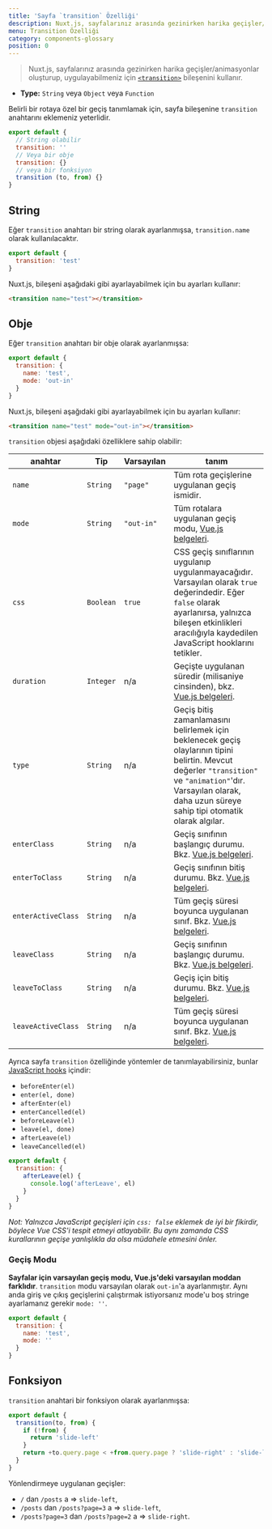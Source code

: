 ```yaml
---
title: 'Sayfa `transition` Özelliği'
description: Nuxt.js, sayfalarınız arasında gezinirken harika geçişler/animasyonlar oluşturup, uygulayabilmeniz için `<transition>` bileşenini kullanır.
menu: Transition Özelliği
category: components-glossary
position: 0
---
```


> Nuxt.js, sayfalarınız arasında gezinirken harika geçişler/animasyonlar oluşturup, uygulayabilmeniz için [`<transition>`](https://vuejs.org/v2/guide/transitions.html#Transitioning-Single-Elements-Components) bileşenini kullanır.

- **Type:** `String` veya `Object` veya `Function`

Belirli bir rotaya özel bir geçiş tanımlamak için, sayfa bileşenine `transition` anahtarını eklemeniz yeterlidir.

```js
export default {
  // String olabilir
  transition: ''
  // Veya bir obje
  transition: {}
  // veya bir fonksiyon
  transition (to, from) {}
}
```

## String

Eğer `transition` anahtarı bir string olarak ayarlanmışsa, `transition.name` olarak kullanılacaktır.

```js
export default {
  transition: 'test'
}
```

Nuxt.js, bileşeni aşağıdaki gibi ayarlayabilmek için bu ayarları kullanır:

```html
<transition name="test"></transition>
```

## Obje

Eğer `transition` anahtarı bir obje olarak ayarlanmışsa:

```js
export default {
  transition: {
    name: 'test',
    mode: 'out-in'
  }
}
```

Nuxt.js, bileşeni aşağıdaki gibi ayarlayabilmek için bu ayarları kullanır:

```html
<transition name="test" mode="out-in"></transition>
```

`transition` objesi aşağıdaki özelliklere sahip olabilir:

| anahtar            | Tip       | Varsayılan | tanım                                                                                                                                                                                                                |
| ------------------ | --------- | ---------- | -------------------------------------------------------------------------------------------------------------------------------------------------------------------------------------------------------------------- |
| `name`             | `String`  | `"page"`   | Tüm rota geçişlerine uygulanan geçiş ismidir.                                                                                                                                                                        |
| `mode`             | `String`  | `"out-in"` | Tüm rotalara uygulanan geçiş modu, [Vue.js belgeleri](https://vuejs.org/v2/guide/transitions.html#Transition-Modes).                                                                                                 |
| `css`              | `Boolean` | `true`     | CSS geçiş sınıflarının uygulanıp uygulanmayacağıdır. Varsayılan olarak `true` değerindedir. Eğer `false` olarak ayarlanırsa, yalnızca bileşen etkinlikleri aracılığıyla kaydedilen JavaScript hooklarını tetikler.   |
| `duration`         | `Integer` | n/a        | Geçişte uygulanan süredir (milisaniye cinsinden), bkz. [Vue.js belgeleri](https://vuejs.org/v2/guide/transitions.html#Explicit-Transition-Durations).                                                                |
| `type`             | `String`  | n/a        | Geçiş bitiş zamanlamasını belirlemek için beklenecek geçiş olaylarının tipini belirtin. Mevcut değerler `"transition"` ve `"animation"`'dır. Varsayılan olarak, daha uzun süreye sahip tipi otomatik olarak algılar. |
| `enterClass`       | `String`  | n/a        | Geçiş sınıfının başlangıç durumu. Bkz. [Vue.js belgeleri](https://vuejs.org/v2/guide/transitions.html#Custom-Transition-Classes).                                                                                    |
| `enterToClass`     | `String`  | n/a        | Geçiş sınıfının bitiş durumu. Bkz. [Vue.js belgeleri](https://vuejs.org/v2/guide/transitions.html#Custom-Transition-Classes).                                                                                        |
| `enterActiveClass` | `String`  | n/a        | Tüm geçiş süresi boyunca uygulanan sınıf. Bkz. [Vue.js belgeleri](https://vuejs.org/v2/guide/transitions.html#Custom-Transition-Classes).                                                                            |
| `leaveClass`       | `String`  | n/a        | Geçiş sınıfının başlangıç durumu. Bkz. [Vue.js belgeleri](https://vuejs.org/v2/guide/transitions.html#Custom-Transition-Classes).                                                                                    |
| `leaveToClass`     | `String`  | n/a        | Geçiş için bitiş durumu. Bkz. [Vue.js belgeleri](https://vuejs.org/v2/guide/transitions.html#Custom-Transition-Classes).                                                                                             |
| `leaveActiveClass` | `String`  | n/a        | Tüm geçiş süresi boyunca uygulanan sınıf. Bkz. [Vue.js belgeleri](https://vuejs.org/v2/guide/transitions.html#Custom-Transition-Classes).                                                                            |

Ayrıca sayfa `transition` özelliğinde yöntemler de tanımlayabilirsiniz, bunlar [JavaScript hooks](https://vuejs.org/v2/guide/transitions.html#JavaScript-Hooks) içindir:

- `beforeEnter(el)`
- `enter(el, done)`
- `afterEnter(el)`
- `enterCancelled(el)`
- `beforeLeave(el)`
- `leave(el, done)`
- `afterLeave(el)`
- `leaveCancelled(el)`

```js
export default {
  transition: {
    afterLeave(el) {
      console.log('afterLeave', el)
    }
  }
}
```

_Not: Yalnızca JavaScript geçişleri için `css: false` eklemek de iyi bir fikirdir, böylece Vue CSS'i tespit etmeyi atlayabilir. Bu aynı zamanda CSS kurallarının geçişe yanlışlıkla da olsa müdahele etmesini önler._

### Geçiş Modu

**Sayfalar için varsayılan geçiş modu, Vue.js'deki varsayılan moddan farklıdır**. `transition` modu varsayılan olarak `out-in`'a ayarlanmıştır. Aynı anda giriş ve çıkış geçişlerini çalıştırmak istiyorsanız mode'u boş stringe ayarlamanız gerekir `mode: ''`.

```js
export default {
  transition: {
    name: 'test',
    mode: ''
  }
}
```

## Fonksiyon

`transition` anahtari bir fonksiyon olarak ayarlanmışsa:

```js
export default {
  transition(to, from) {
    if (!from) {
      return 'slide-left'
    }
    return +to.query.page < +from.query.page ? 'slide-right' : 'slide-left'
  }
}
```

Yönlendirmeye uygulanan geçişler:

- `/` dan `/posts` a => `slide-left`,
- `/posts` dan `/posts?page=3` a => `slide-left`,
- `/posts?page=3` dan `/posts?page=2` a => `slide-right`.
